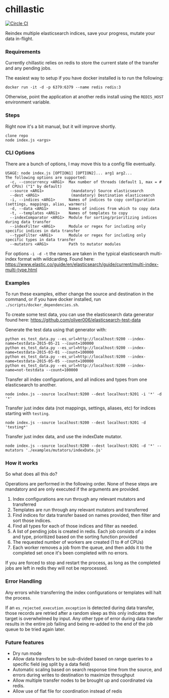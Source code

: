 # chillastic
[![Circle CI](https://circleci.com/gh/groupby/chillastic.svg?style=svg)](https://circleci.com/gh/groupby/chillastic)

Reindex multiple elasticsearch indices, save your progress, mutate your data in-flight.

### Requirements
Currently chillastic relies on redis to store the current state of the transfer and any pending jobs.

The easiest way to setup if you have docker installed is to run the following:
```
docker run -it -d -p 6379:6379 --name redis redis:3
```

Otherwise, point the application at another redis install using the `REDIS_HOST` environment variable.

### Steps
Right now it's a bit manual, but it will improve shortly.

```
clone repo
node index.js <args>
```

### CLI Options
There are a bunch of options, I may move this to a config file eventually.

```
USAGE: node index.js [OPTION1] [OPTION2]... arg1 arg2...
The following options are supported:
  -c, --concurrency <ARG1> 	Max number of threads (default 1, max = # of CPUs) ("1" by default)
  --source <ARG1>          	 (mandatory) Source elasticsearch
  --dest <ARG1>            	 (mandatory) Destination elasticsearch
  -i, --indices <ARG1>     	Names of indices to copy configuration (settings, mappings, alias, warmers)
  -d, --data <ARG1>        	Names of indices from which to copy data
  -t, --templates <ARG1>   	Names of templates to copy
  --indexComparator <ARG1> 	Module for sorting/prioritizing indices during data transfer
  --indexFilter <ARG1>     	Module or regex for including only specific indices in data transfer
  --typeFilter <ARG1>      	Module or regex for including only specific types in data transfer
  --mutators <ARG1>        	Path to mutator modules

```

For options `-i -d -t` the names are taken in the typical elasticsearch multi-index format with wildcarding. Found here: https://www.elastic.co/guide/en/elasticsearch/guide/current/multi-index-multi-type.html

### Examples

To run these examples, either change the source and destination in the command, or if you have docker installed, run `./scripts/docker_dependencies.sh`.

To create some test data, you can use the elasticsearch data generator found here: https://github.com/oliver006/elasticsearch-test-data

Generate the test data using that generator with:
```
python es_test_data.py --es_url=http://localhost:9200 --index-name=testdata-2015-05-21 --count=100000
python es_test_data.py --es_url=http://localhost:9200 --index-name=testdata-2015-03-01 --count=100000
python es_test_data.py --es_url=http://localhost:9200 --index-name=testdata-2015-05-05 --count=100000
python es_test_data.py --es_url=http://localhost:9200 --index-name=not-testdata --count=100000
```

Transfer all index configurations, and all indices and types from one elasticsearch to another.

```
node index.js --source localhost:9200 --dest localhost:9201 -i '*' -d '*'
```

Transfer just index data (not mappings, settings, aliases, etc) for indices starting with `testing`.

```
node index.js --source localhost:9200 --dest localhost:9201 -d 'testing*'
```

Transfer just index data, and use the indexDate mutator.

```
node index.js --source localhost:9200 --dest localhost:9201 -d '*' --mutators './examples/mutators/indexDate.js'
```

### How it works

So what does all this do?

Operations are performed in the following order. None of these steps are mandatory and are only executed if the arguments are provided.

1. Index configurations are run through any relevant mutators and transferred
1. Templates are run through any relevant mutators and transferred
1. Find indices for data transfer based on names provided, then filter and sort those indices.
1. Find all types for each of those indices and filter as needed.
1. A list of pending jobs is created in redis. Each job consists of a index and type, prioritized based on the sorting function provided
1. The requested number of workers are created (1 to # of CPUs)
1. Each worker removes a job from the queue, and then adds it to the completed set once it's been completed with no errors.

If you are forced to stop and restart the process, as long as the completed jobs are left in redis they will not be reprocessed.

### Error Handling
Any errors while transferring the index configurations or templates will halt the process.

If an `es_rejected_execution_exception` is detected during data transfer, those records are retried after a random sleep as this only indicates the target is overwhelmed by input. Any other type of error during data transfer results in the entire job failing and being re-added to the end of the job queue to be tried again later.

### Future features

- Dry run mode
- Allow data transfers to be sub-divided based on range queries to a specific field (eg split by a data field)
- Automatic scaling based on search response time from the source, and errors during writes to destination to maximize throughput
- Allow multiple transfer nodes to be brought up and coordinated via redis.
- Allow use of flat file for coordination instead of redis
